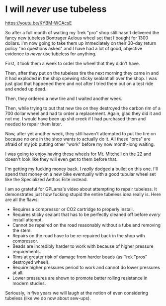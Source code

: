 # I will *never* use tubeless

<https://youtu.be/KYBM-WCAcsE>

So after a full month of waiting my Trek "pro" shop still hasn't delivered the fancy new tubeless Bontrager Aelous wheel set that I bought for 1300 dollars. I'm now going to take them up immediately on their 30-day return policy "no questions asked" and I have had a lot of good, objective evidence to *never* use tubeless for anything.

First, it took them a week to order the wheel that they didn't have.

Then, after they put on the tubeless tire the next morning they came in and it had exploded in the shop spewing sticky sealant all over the shop. I was just glad that happened there and not after I tried them out on a test ride and ended up dead.

Then, they ordered a new tire and I waited another week.

Then, while trying to put that new tire on they destroyed the carbon rim of a 700 dollar wheel and had to order a replacement. Again, glad they did it and not me. I would have been up shit creek if I had purchased them and needed to repair them later.

Now, after yet another week, they still haven't attempted to put the tire on because no one in the shop wants to actually do it. All these "pros" are afraid of my job putting other "work" before my now month-long waiting.

I was going to enjoy having these wheels for Mt. Mitchell on the 22 and doesn't look like they will even get to them before that.

I'm getting my fucking money back. I *really* dodged a bullet on this one. I'll spend that money on a new bike eventually with a good tubular wheel set like the Specialized Aethos Elite instead.

I am so grateful for GPLama's video about attempting to repair tubeless. It demonstrates just how fucking stupid the entire tubeless idea really is. Here are all the flaws:

* Requires a compressor or CO2 cartridge to properly install.
* Requires sticky sealant that has to be perfectly cleaned off before *every* install attempt.
* Cannot be repaired on the road reasonably without a tube and removing the stem.
* Repairs on the road have to be re-repaired back in the shop with compressor.
* Beads are incredibly harder to work with because of higher pressure requirements.
* Rims at greater risk of damage from harder beads (as Trek "pros" destroyed wheel).
* Require higher pressures period to work and cannot do lower pressures at all.
* Lower pressures are shown to promote better rolling resistance in modern studies.

Seriously, in five years we will laugh at the notion of even considering tubeless (like we do now about sew-ups).
